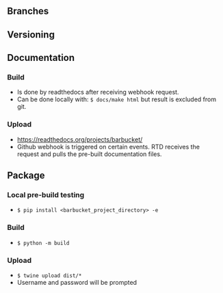 ## Branches

## Versioning

## Documentation
### Build
* Is done by readthedocs after receiving webhook request.
* Can be done locally with: `$ docs/make html` but result is excluded from git.

### Upload
* https://readthedocs.org/projects/barbucket/
* Github webhook is triggered on certain events. RTD receives the request and pulls the pre-built documentation files.

## Package
### Local pre-build testing
* `$ pip install <barbucket_project_directory> -e`

### Build
* `$ python -m build`

### Upload
* `$ twine upload dist/*`
* Username and password will be prompted